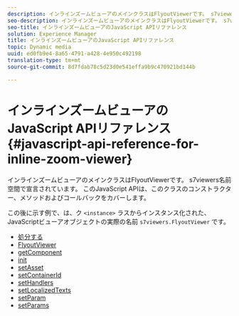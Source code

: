 ```yaml
---
description: インラインズームビューアのメインクラスはFlyoutViewerです。 s7viewers名前空間で宣言されています。 このJavaScript APIは、このクラスのコンストラクター、メソッドおよびコールバックをカバーします。
seo-description: インラインズームビューアのメインクラスはFlyoutViewerです。 s7viewers名前空間で宣言されています。 このJavaScript APIは、このクラスのコンストラクター、メソッドおよびコールバックをカバーします。
seo-title: インラインズームビューアのJavaScript APIリファレンス
solution: Experience Manager
title: インラインズームビューアのJavaScript APIリファレンス
topic: Dynamic media
uuid: ed0fb9e4-8a65-4791-a428-4e950c492198
translation-type: tm+mt
source-git-commit: 8d7fdab78c5d23d0e541effa9b9c470921bd144b

---
```



# インラインズームビューアのJavaScript APIリファレンス{#javascript-api-reference-for-inline-zoom-viewer}

インラインズームビューアのメインクラスはFlyoutViewerです。 s7viewers名前空間で宣言されています。 このJavaScript APIは、このクラスのコンストラクター、メソッドおよびコールバックをカバーします。

この後に示す例で、は、ク `<instance>` ラスからインスタンス化された、JavaScriptビューアオブジェクトの実際の名前 `s7viewers.FlyoutViewer` です。

* [処分する](r-html5-inlinezoom-viewer-javascriptapiref-dispose.md)
* [FlyoutViewer](r-html5-inlinezoom-viewer-javascriptapiref-inlinezoomviewer.md)
* [getComponent](r-html5-inlinezoom-viewer-javascriptapiref-getcomponent.md)
* [init](r-html5-inlinezoom-viewer-javascriptapiref-init.md)
* [setAsset](r-html5-inlinezoom-viewer-javascriptapiref-setasset.md)
* [setContainerId](r-html5-inlinezoom-viewer-javascriptapiref-.setcontainerid.md)
* [setHandlers](r-html5-inlinezoom-viewer-javascriptapiref-sethandlers.md)
* [setLocalizedTexts](r-html5-inlinezoom-viewer-javascriptapiref-setlocalizedtexts.md)
* [setParam](r-html5-inlinezoom-viewer-javascriptapiref-setparam.md)
* [setParams](r-html5-inlinezoom-viewer-javascriptapiref-setparams.md)
